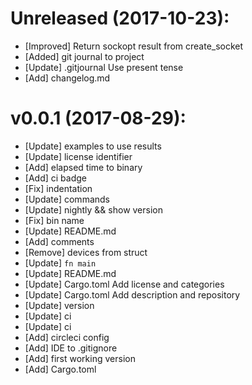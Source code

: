 
# Unreleased (2017-10-23):
- [Improved] Return sockopt result from create_socket
- [Added] git journal to project
- [Update] .gitjournal
Use present tense
- [Add] changelog.md

# v0.0.1 (2017-08-29):
- [Update] examples to use results
- [Update] license identifier
- [Add] elapsed time to binary
- [Add] ci badge
- [Fix] indentation
- [Update] commands
- [Update] nightly && show version
- [Fix] bin name
- [Update] README.md
- [Add] comments
- [Remove] devices from struct
- [Update] `fn main`
- [Update] README.md
- [Update] Cargo.toml
    Add license and categories
- [Update] Cargo.toml
    Add description and repository
- [Update] version
- [Update] ci
- [Update] ci
- [Add] circleci config
- [Add] IDE to .gitignore
- [Add] first working version
- [Add] Cargo.toml

